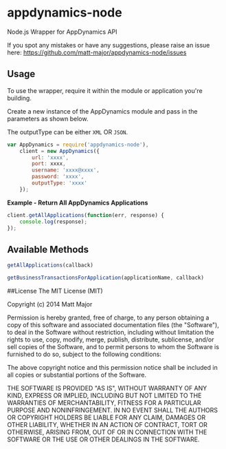 appdynamics-node
==========
Node.js Wrapper for AppDynamics API

If you spot any mistakes or have any suggestions, please raise an issue here:
https://github.com/matt-major/appdynamics-node/issues

## Usage
To use the wrapper, require it within the module or application you're building.

Create a new instance of the AppDynamics module and pass in the parameters as shown below.

The outputType can be either ```XML``` OR ```JSON```.

```js
var AppDynamics = require('appdynamics-node'),
    client = new AppDynamics({
        url: 'xxxx',
        port: xxxx,
        username: 'xxxx@xxxx',
        password: 'xxxx',
        outputType: 'xxxx'
    });
```

**Example - Return All AppDynamics Applications**
```js
client.getAllApplications(function(err, response) {
    console.log(response);
});
```

## Available Methods
```js
getAllApplications(callback)
```
```js
getBusinessTransactionsForApplication(applicationName, callback)
```

##License
The MIT License (MIT)

Copyright (c) 2014 Matt Major

Permission is hereby granted, free of charge, to any person obtaining a copy
of this software and associated documentation files (the "Software"), to deal
in the Software without restriction, including without limitation the rights
to use, copy, modify, merge, publish, distribute, sublicense, and/or sell
copies of the Software, and to permit persons to whom the Software is
furnished to do so, subject to the following conditions:

The above copyright notice and this permission notice shall be included in all
copies or substantial portions of the Software.

THE SOFTWARE IS PROVIDED "AS IS", WITHOUT WARRANTY OF ANY KIND, EXPRESS OR
IMPLIED, INCLUDING BUT NOT LIMITED TO THE WARRANTIES OF MERCHANTABILITY,
FITNESS FOR A PARTICULAR PURPOSE AND NONINFRINGEMENT. IN NO EVENT SHALL THE
AUTHORS OR COPYRIGHT HOLDERS BE LIABLE FOR ANY CLAIM, DAMAGES OR OTHER
LIABILITY, WHETHER IN AN ACTION OF CONTRACT, TORT OR OTHERWISE, ARISING FROM,
OUT OF OR IN CONNECTION WITH THE SOFTWARE OR THE USE OR OTHER DEALINGS IN THE
SOFTWARE.